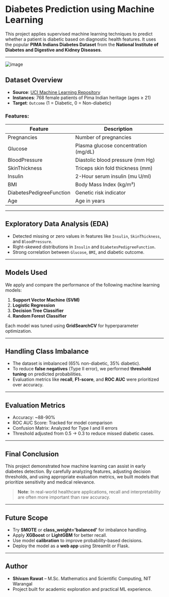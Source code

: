 # Diabetes Prediction using Machine Learning

This project applies supervised machine learning techniques to predict whether a patient is diabetic based on diagnostic health features. It uses the popular **PIMA Indians Diabetes Dataset** from the **National Institute of Diabetes and Digestive and Kidney Diseases**.

---
![image](https://github.com/user-attachments/assets/d12b27ed-0430-4e51-bd58-c61f7f63b15d)



## Dataset Overview

- **Source**: [UCI Machine Learning Repository](https://www.kaggle.com/datasets/uciml/pima-indians-diabetes-database)
- **Instances**: 768 female patients of Pima Indian heritage (ages ≥ 21)
- **Target**: `Outcome` (1 = Diabetic, 0 = Non-diabetic)

### Features:
| Feature | Description |
|--------|-------------|
| Pregnancies | Number of pregnancies |
| Glucose | Plasma glucose concentration (mg/dL) |
| BloodPressure | Diastolic blood pressure (mm Hg) |
| SkinThickness | Triceps skin fold thickness (mm) |
| Insulin | 2-Hour serum insulin (mu U/ml) |
| BMI | Body Mass Index (kg/m²) |
| DiabetesPedigreeFunction | Genetic risk indicator |
| Age | Age in years |

---

## Exploratory Data Analysis (EDA)

- Detected missing or zero values in features like `Insulin`, `SkinThickness`, and `BloodPressure`.
- Right-skewed distributions in `Insulin` and `DiabetesPedigreeFunction`.
- Strong correlation between `Glucose`, `BMI`, and diabetic outcome.

---

## Models Used
We apply and compare the performance of the following machine learning models:

1. **Support Vector Machine (SVM)**  
2. **Logistic Regression**
3. **Decision Tree Classifier**
4. **Random Forest Classifier**

Each model was tuned using **GridSearchCV** for hyperparameter optimization.

---

## Handling Class Imbalance

- The dataset is imbalanced (65% non-diabetic, 35% diabetic).
- To reduce **false negatives** (Type II error), we performed **threshold tuning** on predicted probabilities.
- Evaluation metrics like **recall**, **F1-score**, and **ROC AUC** were prioritized over accuracy.

---

## Evaluation Metrics

- Accuracy: ~88-90%
- ROC AUC Score: Tracked for model comparison
- Confusion Matrix: Analyzed for Type I and II errors
- Threshold adjusted from 0.5 → 0.3 to reduce missed diabetic cases.

---

## Final Conclusion

This project demonstrated how machine learning can assist in early diabetes detection. By carefully analyzing features, adjusting decision thresholds, and using appropriate evaluation metrics, we built models that prioritize sensitivity and medical relevance.

> **Note**: In real-world healthcare applications, recall and interpretability are often more important than raw accuracy.

---

## Future Scope

- Try **SMOTE** or **class_weight='balanced'** for imbalance handling.
- Apply **XGBoost** or **LightGBM** for better recall.
- Use model **calibration** to improve probability-based decisions.
- Deploy the model as a **web app** using Streamlit or Flask.

---

## Author

- **Shivam Rawat** – M.Sc. Mathematics and Scientific Computing, NIT Warangal
- Project built for academic exploration and practical ML experience.
